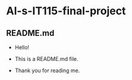 # Al-s-IT115-final-project
## README.md

* Hello!

* This is a README.md file.

* Thank you for reading me.
